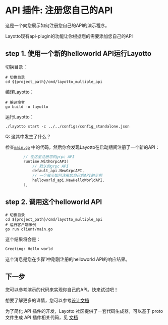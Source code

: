 # API 插件: 注册您自己的API
这是一个向您展示如何注册您自己的API的演示程序。

Layotto现有api-plugin的功能让你根据您的需要添加您自己的API

## step 1. 使用一个新的helloworld API运行Layotto
切换目录：

```shell
# 切换目录 
cd ${project_path}/cmd/layotto_multiple_api
```

编译Layotto：

```shell @if.not.exist layotto
# 编译命令
go build -o layotto
```

运行Layotto：

```shell @background
./layotto start -c ../../configs/config_standalone.json
```

Q: 这其中发生了什么？

检查[`main.go`](https://github.com/mosn/layotto/blob/d74ff0e8940e0eb9c73b1d3275a17d29be36bd5c/cmd/layotto_multiple_api/main.go#L203) 中的代码，然后你会发现Layotto在启动期间注册了一个新的API：

```go
		// 在这里注册您的grpc API
        runtime.WithGrpcAPI(
            // 默认的grpc API
            default_api.NewGrpcAPI,
            // 一个展示如何注册您自己的API的示例
            helloworld_api.NewHelloWorldAPI,
        ),
```

## step 2. 调用这个helloworld API

```shell
# 切换目录 
cd ${project_path}/cmd/layotto_multiple_api
# 运行客户端示例
go run client/main.go
```

这个结果将会是：

```bash
Greeting: Hello world
```

这个消息是您在步骤1中刚刚注册的helloworld API的响应结果。

## 下一步

您可以参考演示的代码来实现你自己的API。快来试试吧！

想要了解更多的详情，您可以参考[设计文档](zh/design/api_plugin/design.md)

为了简化 API 插件的开发，Layotto 社区提供了一套代码生成器，可以基于 proto 文件生成 API 插件相关代码，见 [文档](zh/start/api_plugin/generate.md)
